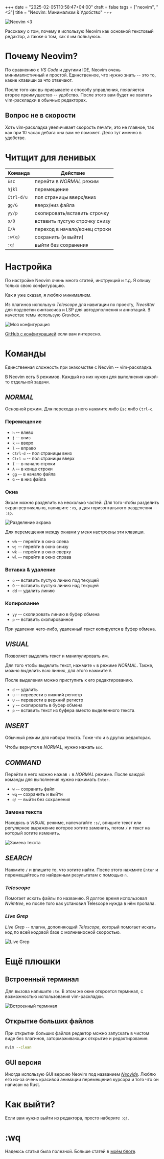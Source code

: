 +++
date = "2025-02-05T10:58:47+04:00"
draft = false
tags = ["neovim", "<3"]
title = "Neovim: Минимализм & Удобство"
+++

![Neovim <3](/me/NeovimLove.png)

Расскажу о том, почему я использую Neovim как основной текстовый редактор, а также о том, как я им пользуюсь.

# Почему Neovim?

По сравнению с _VS Code_ и другими IDE, Neovim очень минималистичный и простой. Единственное, что нужно знать -- это то, какие клавиши за что отвечают.

После того как вы привыкаете к способу управления, появляется второе преимущество -- удобство. После этого вам будет не хватать vim-раскладки в обычных редакторах.

## Вопрос не в скорости

Хоть vim-раскладка увеличивает скорость печати, это не главное, так как при 10 часах дебага она вам не поможет. Дело тут именно в удобстве.

# Читщит для ленивых

|Команда   |Действие                            |
|----------|------------------------------------|
|`Esc`     |перейти в _NORMAL_ режим            |
|`hjkl`    |перемещение                         |
|`Ctrl-d/u`|пол страницы вверх/вниз             |
|`gg/G`    |вверх/низ файла                     |
|`yy/p`    |скопировать/вставить строчку        |
|`o/O`     |вставить пустую строчку снизу|сверху|
|`I/A`     |переход в начало/конец строки       |
|`:w(q)`   |сохранить (и выйти)                 |
|`:q!`     |выйти без сохранения                |

# Настройка

По настройке Neovim очень много статей, инструкций и т.д. Я опишу только свою конфигурацию.

Как я уже сказал, я люблю минимализм.

Из плагинов использую _Telescope_ для навигации по проекту, _Treesitter_ для подсветки синтаксиса и LSP для автодополнения и аннотаций. В качестве темы использую _Gruvbox_.

![Моя конфигурация](/me/NeovimConfig.png)

[GitHub с конфигурацией](https://github.com/georgiyozhegov/configuration/blob/master/nvim) если вам интересно.

# Команды

Единственная сложность при знакомстве с Neovim -- vim-раскладка.

В Neovim есть 5 режимов. Каждый из них нужен для выполнения какой-то отдельной задачи.

## _NORMAL_

Основной режим. Для перехода в него нажмите либо `Esc` либо `Ctrl-c`.

### Перемещение

- `h` -- влево
- `j` -- вниз
- `k` -- вверх
- `l` -- вправо
- `Ctrl-d` -- пол страницы вниз
- `Ctrl-u` -- пол страницы вверх
- `I` -- в начало строки
- `A` -- в конце строки
- `gg` -- в начало файла
- `G` -- в низ файла

### Окна

Экран можно разделить на несколько частей. Для того чтобы разделить экран вертикально, напишите `:vs`, а для горизонтального разделения -- `:sp`.

![Разделение экрана](/me/NeovimSplit.png)

Для перемещения между окнами у меня настроены эти клавиши.

- `wh` -- перейти в окно слева
- `wj` -- перейти в окно снизу
- `wk` -- перейти в окно сверху
- `wl` -- перейти в окно справа

### Вставка & удаление

- `o` -- вставить пустую линию под текущей
- `O` -- вставить пустую линию над текущей
- `dd` -- удалить линию

### Копирование

- `yy` -- скопировать линию в буфер обмена
- `p` -- вставить скопированное

При удалении чего-либо, удаленный текст копируется в буфер обмена.

## _VISUAL_

Позволяет выделять текст и манипулировать им.

Для того чтобы выделить текст, нажмите `v` в режиме _NORMAL_. Также, можно выделить всю линию, для этого нажмите `V`.

После выделения можно приступить к его редактированию.

- `d` -- удалить
- `u` -- перевести в нижний регистр
- `U` -- перевести в верхний регистр
- `y` -- скопировать в буфер обмена
- `p` -- вставить текст из буфера вместо выделенного текста.

## _INSERT_

Обычный режим для набора текста. Тоже что и в других редакторах.

Чтобы вернутся в _NORMAL_, нужно нажать `Esc`.

## _COMMAND_

Перейти в него можно нажав `:` в _NORMAL_ режиме. После каждой команды для выполнения нужно нажимать `Enter`.

- `w` -- сохранить файл
- `wq` -- сохранить и выйти
- `q!` -- выйти без сохранения

### Замена текста

Находясь в _VISUAL_ режиме, напечатайте `:s/`, впишите текст или регулярное выражение которое хотите заменить, потом `/` и текст на который хотите изменить.

![Замена текста](/me/NeovimReplace.png)

## _SEARCH_

Нажмите `/` и впишите то, что хотите найти. После этого нажмите `Enter` и перемещайтесь по найденным результатам с помощью `n`.

### _Telescope_

Помогает искать файлы по названию. Я долгое время использовал _Nvimtree_, но после того как установил Telescope нужда в нём пропала.

### _Live Grep_

_Live Grep_ -- плагин, дополняющий _Telescope_, который помогает искать код по всей кодовой базе с молниеносной скоростью.

![Live Grep](/me/NeovimLiveGrep.png)

# Ещё плюшки

## Встроенный терминал

Для вызова напишите `:te`. В этом же окне откроется терминал, с возможностью использования vim-раскладки.

![Встроенный терминал](/me/NeovimTerminal.png)

## Открытие больших файлов

При открытии больших файлов редактор можно запускать в чистом виде без плагинов, затормаживающих открытие и редактирование.

```sh
nvim --clean
```

## GUI версия

Иногда использую GUI версию Neovim под названием [_Neovide_](https://github.com/neovide/neovide). Люблю его из-за очень красивой анимации перемещения курсора и того что он написан на Rust.

# Как выйти?

Если вам нужно выйти из редактора, просто наберите `:q!`.

# :wq

Надеюсь статья была полезной. Больше статей в [моём блоге](https://t.me/thegblog).
